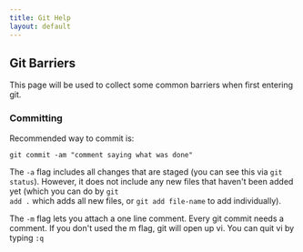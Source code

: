 ```yaml
---
title: Git Help
layout: default
---
```


Git Barriers
------------

This page will be used to collect some common barriers when first entering git.

### Committing

Recommended way to commit is:
    
    git commit -am "comment saying what was done"

The <code>-a</code> flag includes all changes that are staged (you can see this via <code>git status</code>). However, it does not include any new files that haven't been added yet (which you can do by <code>git add .</code> which adds all new files, or <code>git add file-name</code> to add individually).

The <code>-m</code> flag lets you attach a one line comment. Every git commit needs a comment. If you don't used the m flag, git will open up vi. You can quit vi by typing <code>:q</code>
